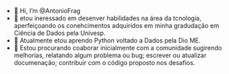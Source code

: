 - 👋 Hi, I’m @AntonioFrag
- 👀 etou ineressado em desenver habilidades na área da tcnologia, aperfeiçoando os conehcimentos adquiridos em minha gradudação em Ciência de Dados pela Univesp.
- 🌱 Atualmente etou aprendo Python voltado a Dados pela Dio ME.
- 💞️ Estou procurando coaborar inicialmente com a comunidade sugirendo melhorias, relatando algum problema ou bug; escrever ou atualizar documenação; contribuir com o código proposto nos desafios.
  

<!---
AntonioFrag/AntonioFrag is a ✨ special ✨ repository because its `README.md` (this file) appears on your GitHub profile.
You can click the Preview link to take a look at your changes.
--->
